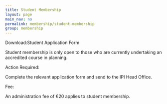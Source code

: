 ```yaml
---
title: Student Membership
layout: page
main_nav: no
permalink: membership/student-membership
group: membership
---
```

Download:Student Application Form 

Student membership is only open to those who are currently undertaking an accredited course in planning.
 
Action Required:
 
Complete the relevant application form and send to the IPI Head Office.
 
Fee:
 
An administration fee of €20 applies to student membership.

